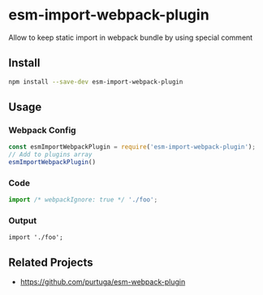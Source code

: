 # esm-import-webpack-plugin
Allow to keep static import in webpack bundle by using special comment

## Install
```sh
npm install --save-dev esm-import-webpack-plugin
```

## Usage

### Webpack Config
```js
const esmImportWebpackPlugin = require('esm-import-webpack-plugin');
// Add to plugins array
esmImportWebpackPlugin()
```

### Code
```js
import /* webpackIgnore: true */ './foo';
```
### Output
```
import './foo';
```

## Related Projects
- https://github.com/purtuga/esm-webpack-plugin
